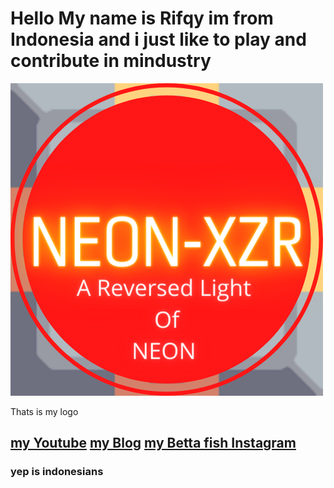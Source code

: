 # Hello My name is Rifqy im from Indonesia and i just like to play and contribute in mindustry

<img src=https://github.com/NEON-XZR/About/blob/main/Gambar/Github%20logo.png>

Thats is my logo

## [my Youtube](https://www.youtube.com/channel/UC8rk0VpMpoX3XPeqGLewCtw) [my Blog](https://rifqyblogs.blogspot.com/) [my Betta fish Instagram](https://www.instagram.com/rifqy_cupang_pemula/?hl=en)

### yep is indonesians
